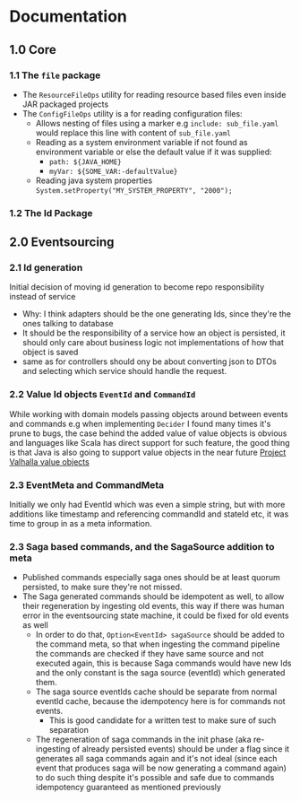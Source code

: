 # Documentation

## 1.0 Core

### 1.1 The `file` package

* The `ResourceFileOps` utility for reading resource based files even inside JAR packaged projects
* The `ConfigFileOps` utility is a for reading configuration files:
    * Allows nesting of files using a marker e.g `include: sub_file.yaml` would replace this line with content
      of `sub_file.yaml`
    * Reading as a system environment variable if not found as environment variable or else the default value if it was
      supplied:
        * `path: ${JAVA_HOME}`
        * `myVar: ${SOME_VAR:-defaultValue}`
    * Reading java system properties `System.setProperty("MY_SYSTEM_PROPERTY", "2000");`

### 1.2 The Id Package

## 2.0 Eventsourcing

### 2.1 Id generation

Initial decision of moving id generation to become repo responsibility instead of service

* Why: I think adapters should be the one generating Ids, since they're the ones talking to database
* It should be the responsibility of a service how an object is persisted, it should only care about business logic
  not implementations of how that object is saved
* same as for controllers should ony be about converting json to DTOs and selecting which service should handle the
  request.

### 2.2 Value Id objects `EventId` and `CommandId`

While working with domain models passing objects around between events and commands e.g when implementing `Decider` I
found many times it's prune to bugs, the case behind the added value of value objects is obvious and languages like
Scala has direct support for such feature, the good thing is that Java is also going to support value objects in the
near future [Project Valhalla value objects](https://openjdk.org/jeps/8277163)

### 2.3 EventMeta and CommandMeta

Initially we only had EventId which was even a simple string, but with more additions like timestamp and referencing
commandId and stateId etc, it was time to group in as a meta information.

### 2.3 Saga based commands, and the SagaSource addition to meta

* Published commands especially saga ones should be at least quorum persisted, to make sure they're not missed.
* The Saga generated commands should be idempotent as well, to allow their regeneration by ingesting old events, this
  way if there
  was human error in the eventsourcing state machine, it could be fixed for old events as well
    * In order to do that, `Option<EventId> sagaSource` should be added to the command meta, so that when ingesting the
      command pipeline the commands are checked if they have same source and not executed again, this is because Saga
      commands would have new Ids and the only constant is the saga source (eventId) which generated them.
    * The saga source eventIds cache should be separate from normal eventId cache, because the idempotency here is for
      commands
      not events.
        * This is good candidate for a written test to make sure of such separation
    * The regeneration of saga commands in the init phase (aka re-ingesting of already persisted events) should be under
      a flag since it generates all saga commands again and it's not ideal (since each event that produces saga will be
      now generating a command again) to do such thing despite it's possible and safe due
      to commands idempotency guaranteed as mentioned previously
    
